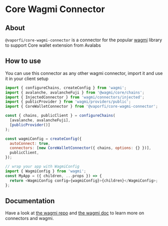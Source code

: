 # Core Wagmi Connector

## About

`@vaporfi/core-wagmi-connector` is a connector for the popular [wagmi](https://wagmi.sh) library to support Core wallet extension from Avalabs

## How to use

You can use this connector as any other wagmi connector, import it and use it in your client setup

```js
import { configureChains, createConfig } from 'wagmi';
import { avalanche, avalancheFuji } from '@wagmi/core/chains';
import { InjectedConnector } from 'wagmi/connectors/injected';
import { publicProvider } from 'wagmi/providers/public';
import { CoreWalletConnector } from '@vaporfi/core-wagmi-connector';

const { chains, publicClient } = configureChains(
  [avalanche, avalancheFuji],
  [publicProvider()]
);

const wagmiConfig = createConfig({
  autoConnect: true,
  connectors: [new CoreWalletConnector({ chains, options: {} })],
  publicClient,
});

// wrap your app with WagmiConfig
import { WagmiConfig } from 'wagmi';
const MyApp = ({ children, ...props }) => {
  return <WagmiConfig config={wagmiConfig}>{children}</WagmiConfig>;
};
```

## Documentation

Have a look at [the wagmi repo](https://github.com/tmm/wagmi) and [the wagmi doc](https://wagmi.sh/) to learn more on connectors and wagmi.
